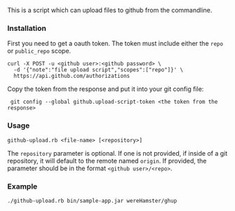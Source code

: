 This is a script which can upload files to github from the commandline.

### Installation

First you need to get a oauth token. The token must include either the `repo`
or `public_repo` scope.

    curl -X POST -u <github user>:<github password> \
      -d '{"note":"file upload script","scopes":["repo"]}' \
      https://api.github.com/authorizations

Copy the token from the response and put it into your git config file:

     git config --global github.upload-script-token <the token from the response>

### Usage

	github-upload.rb <file-name> [<repository>]

The `repository` parameter is optional. If one is not provided, if inside of a git repository, it will default to the remote named `origin`. If provided, the parameter should be in the format `<github user>/<repo>`.


### Example

	./github-upload.rb bin/sample-app.jar wereHamster/ghup

